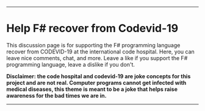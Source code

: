 ***

# Help F# recover from Codevid-19

This discussion page is for supporting the F# programming language recover from CODEVID-19 at the international code hospital. Here, you can leave nice comments, chat, and more. Leave a like if you support the F# programming language, leave a dislike if you don't.

**Disclaimer: the code hospital and codevid-19 are joke concepts for this project and are not real. Computer programs cannot get infected with medical diseases, this theme is meant to be a joke that helps raise awareness for the bad times we are in.**

***
